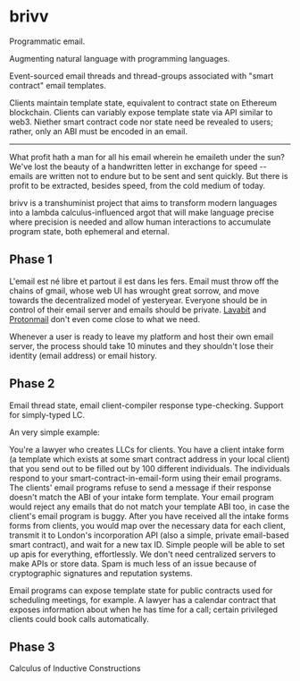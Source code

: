 # brivv

Programmatic email.

Augmenting natural language with programming languages.

Event-sourced email threads and thread-groups associated with "smart contract"
email templates.

Clients maintain template state, equivalent to contract state on Ethereum
blockchain. Clients can variably expose template state via API similar to web3.
Niether smart contract code nor state need be revealed to users; rather, only an ABI
must be encoded in an email.

---

What profit hath a man for all his email wherein he emaileth under the sun?
We've lost the beauty of a handwritten letter in exchange for speed -- emails
are written not to endure but to be sent and sent quickly. But there is profit
to be extracted, besides speed, from the cold medium of today.

brivv is a transhuminist project that aims to transform modern languages into
a lambda calculus-influenced argot that will make language precise where
precision is needed and allow human interactions to accumulate program state,
both ephemeral and eternal.

## Phase 1

L'email est né libre et partout il est dans les fers. Email must throw off the
chains of gmail, whose web UI has wrought great sorrow, and move towards the
decentralized model of yesteryear. Everyone should be in control of their email
server and emails should be private. [Lavabit](https://lavabit.com) and
[Protonmail](https://protonmail.com) don't even come close to what we need.

Whenever a user is ready to leave my platform and host their own email server, the process should take 10 minutes and they shouldn't lose their identity (email address) or email history.


## Phase 2

Email thread state, email client-compiler response type-checking. Support for
simply-typed LC.

An very simple example:

You're a lawyer who creates LLCs for clients. You have a client intake form (a template which exists at some smart contract address in your local client) that you send out to be filled out by 100 different individuals. The individuals respond to your smart-contract-in-email-form using their email programs. The clients' email programs refuse to send a message if their response doesn't match the ABI of your intake form template. Your email program would reject any emails that do not match your template ABI too, in case the client's email program is buggy. After you have received all the intake forms forms from clients, you would map over the necessary data for each client, transmit it to London's incorporation API (also a simple, private email-based smart contract), and wait for a new tax ID. Simple people will be able to set up apis for everything, effortlessly. We don't need centralized servers to make APIs or store data. Spam is much less of an issue because of cryptographic signatures and reputation systems.

Email programs can expose template state for public contracts used for scheduling meetings, for example. A lawyer has a calendar contract that exposes information about when he has time for a call; certain privileged clients could book calls automatically.

## Phase 3

Calculus of Inductive Constructions
